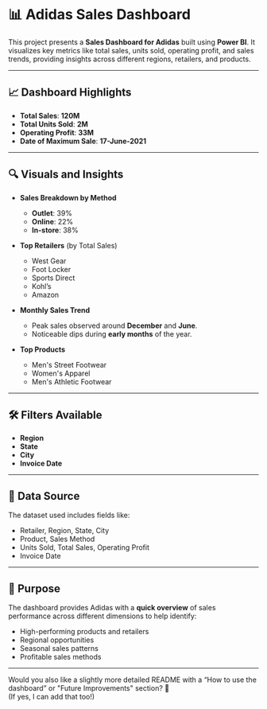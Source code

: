 
# 📊 Adidas Sales Dashboard

This project presents a **Sales Dashboard for Adidas** built using **Power BI**. It visualizes key metrics like total sales, units sold, operating profit, and sales trends, providing insights across different regions, retailers, and products.

---

## 📈 Dashboard Highlights

- **Total Sales**: **120M**  
- **Total Units Sold**: **2M**  
- **Operating Profit**: **33M**  
- **Date of Maximum Sale**: **17-June-2021**

---

## 🔍 Visuals and Insights

- **Sales Breakdown by Method**  
  - **Outlet**: 39%  
  - **Online**: 22%  
  - **In-store**: 38%

- **Top Retailers** (by Total Sales)
  - West Gear
  - Foot Locker
  - Sports Direct
  - Kohl’s
  - Amazon

- **Monthly Sales Trend**
  - Peak sales observed around **December** and **June**.
  - Noticeable dips during **early months** of the year.

- **Top Products**
  - Men's Street Footwear
  - Women's Apparel
  - Men's Athletic Footwear

---

## 🛠 Filters Available
- **Region**
- **State**
- **City**
- **Invoice Date**

---

## 📂 Data Source
The dataset used includes fields like:
- Retailer, Region, State, City
- Product, Sales Method
- Units Sold, Total Sales, Operating Profit
- Invoice Date

---

## 📌 Purpose
The dashboard provides Adidas with a **quick overview** of sales performance across different dimensions to help identify:
- High-performing products and retailers
- Regional opportunities
- Seasonal sales patterns
- Profitable sales methods

---

Would you also like a slightly more detailed README with a “How to use the dashboard” or "Future Improvements" section? 🚀  
(If yes, I can add that too!)
